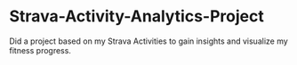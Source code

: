 # Strava-Activity-Analytics-Project
Did a project based on my Strava Activities to gain insights and visualize my fitness progress.
